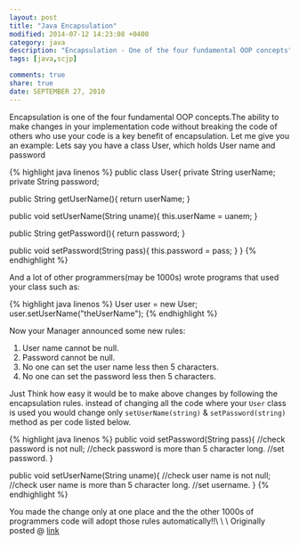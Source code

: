 ```yaml
---
layout: post
title: "Java Encapsulation"
modified: 2014-07-12 14:23:08 +0400
category: java
description: "Encapsulation - One of the four fundamental OOP concepts"
tags: [java,scjp]

comments: true
share: true
date: SEPTEMBER 27, 2010
---
```


Encapsulation is one of the four fundamental OOP concepts.The ability to make changes in your implementation code without breaking the code of others who use your code is a key benefit of encapsulation.
Let me give you an example:
Lets say you have a class User, which holds User name and password

{% highlight java linenos %}
public class User{
  private String userName;
  private String password;

  public String getUserName(){
    return userName;
  }

  public void setUserName(String uname){
    this.userName = uanem;
  }


  public String getPassword(){
    return password;
  }

  public void setPassword(String pass){
    this.password = pass;
  }
}
{% endhighlight %}

And a lot of other programmers(may be 1000s) wrote programs that used your class such as:

{% highlight java linenos %}
User user = new User;
user.setUserName("theUserName");
{% endhighlight %}

Now your Manager announced some new rules:

1. User name cannot be null.
2. Password cannot be null.
3. No one can set the user name less then 5 characters.
4. No one can set the password less then 5 characters.

Just Think how easy it would be to make above changes by following the encapsulation rules. instead of changing all the code where your `User` class is used you would change only `setUserName(string)` & `setPassword(string)` method as per code listed below.

{% highlight java linenos %}
public void setPassword(String pass){
  //check password is not null;
  //check password is more than 5 character long.
  //set password.
}

public void setUserName(String uname){
  //check user name is not null;
  //check user name is more than 5 character long.
  //set username.
}
{% endhighlight %}

You made the change only at one place and the the other 1000s of programmers code will adopt those rules automatically!!\\
\\
\\
Originally posted @ [link](http://www.coderanch.com/t/504996/java-programmer-SCJP/certification/Encapsulation#2279152)
